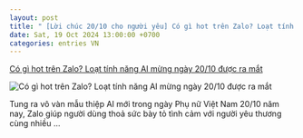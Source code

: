 ```yaml
---
layout: post
title: " [Lời chúc 20/10 cho người yêu] Có gì hot trên Zalo? Loạt tính năng AI mừng ngày 20/10 được ra mắt"
date: Sat, 19 Oct 2024 13:00:00 +0700
categories: entries VN
---
```

[Có gì hot trên Zalo? Loạt tính năng AI mừng ngày 20/10 được ra mắt](https://truyenhinhnghean.vn/khoa-hoc-cong-nghe/cong-nghe/202410/co-gi-hot-tren-zalo-loat-tinh-nang-ai-mung-ngay-2010-duoc-ra-mat-9a7321b/)

![Có gì hot trên Zalo? Loạt tính năng AI mừng ngày 20/10 được ra mắt](https://truyenhinhnghean.vn/file/4028eaa46735a26101673a4df345003c/102024/2024-10-19_171548_20241019171722.jpg)

Tung ra vô vàn mẫu thiệp AI mới trong ngày Phụ nữ Việt Nam 20/10 năm nay, Zalo giúp người dùng thoả sức bày tỏ tình cảm với người yêu thương cùng nhiều ...

